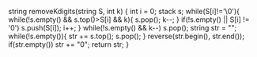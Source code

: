 string removeKdigits(string S, int k) {
int i = 0;
stack<char> s;
while(S[i]!='\0'){
while(!s.empty() && s.top()>S[i] && k){
s.pop();
k--;
}
if(!s.empty() || S[i] != '0')
s.push(S[i]);
i++;
}
while(!s.empty() && k--)
s.pop();
string str = "";
while(!s.empty()){
str += s.top();
s.pop();
}
reverse(str.begin(), str.end());
if(str.empty())
str += "0";
return str;
}
